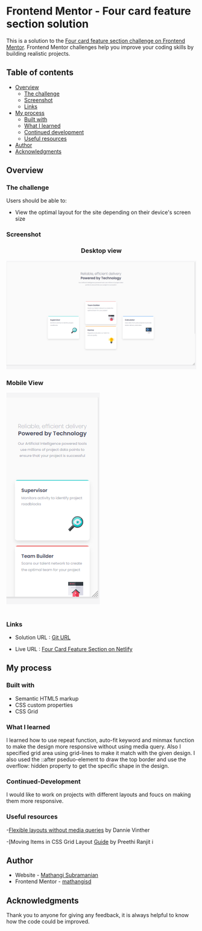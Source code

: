 # Frontend Mentor - Four card feature section solution

This is a solution to the [Four card feature section challenge on Frontend Mentor](https://www.frontendmentor.io/challenges/four-card-feature-section-weK1eFYK). Frontend Mentor challenges help you improve your coding skills by building realistic projects. 

## Table of contents

- [Overview](#overview)
  - [The challenge](#the-challenge)
  - [Screenshot](#screenshot)
  - [Links](#links)
- [My process](#my-process)
  - [Built with](#built-with)
  - [What I learned](#what-i-learned)
  - [Continued development](#continued-development)
  - [Useful resources](#useful-resources)
- [Author](#author)
- [Acknowledgments](#acknowledgments)


## Overview
### The challenge

Users should be able to:

- View the optimal layout for the site depending on their device's screen size

### Screenshot


### <p style="text-align: center;">Desktop view</p> 

![](./screenshot_fourcardfeature_desktop.png)


### <p style="text-align: left;">Mobile View</p> 

![](./screenshot_fourcardfeature_mobile.png)

# 
### Links

- Solution URL : [Git URL](https://github.com/mathangisd/four-card-feature-section.git)

- Live URL : [Four Card Feature Section on Netlify](https://four-card-feature-msd.netlify.app/)


## My process
### Built with

- Semantic HTML5 markup
- CSS custom properties
- CSS Grid

### What I learned

I learned how to use repeat function, auto-fit keyword and minmax function to make the design more responsive without using media query. Also I specified grid area using grid-lines to make it match with the given design. I also used the ::after pseduo-element to draw the top border and use the overflow: hidden property to get the specific shape in the design.

### Continued-Development
I would like to work on projects with different layouts and foucs on making them more responsive.

### Useful resources

-[Flexible layouts without media queries](https://blog.logrocket.com/flexible-layouts-without-media-queries/) by Dannie Vinther

-[Moving Items in CSS Grid Layout [Guide](https://www.hongkiat.com/blog/moving-css-grid-items/) by Preethi Ranjit i


## Author
- Website - [Mathangi Subramanian](https://github.com/mathangisd)
- Frontend Mentor - [mathangisd](https://www.frontendmentor.io/profile/mathangisd)

## Acknowledgments
Thank you to anyone for giving any feedback, it is always helpful to know how the code could be improved.